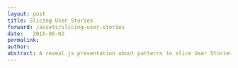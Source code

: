 ```yaml
---
layout: post
title: Slicing User Stories
forward: /assets/slicing-user-stories
date:   2016-06-02
permalink: 
author:
abstract: A reveal.js presentation about patterns to slice User Stories into smaller pieces.
---
```

